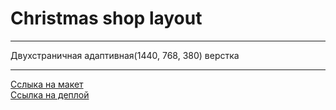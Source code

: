 # Christmas shop layout
***
Двухстраничная адаптивная(1440, 768, 380) верстка 
***
[Сслыка на макет](https://www.figma.com/design/PvbvgCgJkw6UAiaNNZ9hNU/Christmas-Shop-(Copy)?node-id=0-1&t=GkzJDxCDm1MhNdo4-1)\
[Ссылка на деплой](https://rolling-scopes-school.github.io/nikitabystritsky-JSFE2024Q4/christmas-shop/index.html)

